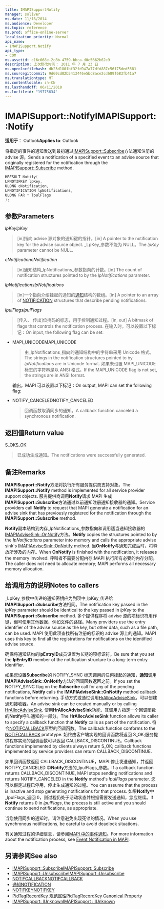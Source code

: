 ```yaml
---
title: IMAPISupportNotify
manager: soliver
ms.date: 11/16/2014
ms.audience: Developer
ms.topic: reference
ms.prod: office-online-server
localization_priority: Normal
api_name:
- IMAPISupport.Notify
api_type:
- COM
ms.assetid: c16c668e-2c8b-4759-bbca-d0c5662b62e9
description: 上次修改时间： 2011 年 7 月 23 日
ms.openlocfilehash: db23d1801bf32fd947a77dfd887c56f75ded5681
ms.sourcegitcommit: 9d60cd82b5413446e5bc8ace2cd689f683fb41a7
ms.translationtype: MT
ms.contentlocale: zh-CN
ms.lasthandoff: 06/11/2018
ms.locfileid: "19775634"
---
```

# <a name="imapisupportnotify"></a><span data-ttu-id="f005a-103">IMAPISupport::Notify</span><span class="sxs-lookup"><span data-stu-id="f005a-103">IMAPISupport::Notify</span></span>

<span data-ttu-id="f005a-104">**适用于**： Outlook</span><span class="sxs-lookup"><span data-stu-id="f005a-104">**Applies to**: Outlook</span></span> 
  
<span data-ttu-id="f005a-105">将指定的事件的通知发送到最初通过[IMAPISupport::Subscribe](imapisupport-subscribe.md)方法通知注册的 advise 源。</span><span class="sxs-lookup"><span data-stu-id="f005a-105">Sends a notification of a specified event to an advise source that originally registered for the notification through the [IMAPISupport::Subscribe](imapisupport-subscribe.md) method.</span></span> 
  
```cpp
HRESULT Notify(
LPNOTIFKEY lpKey,
ULONG cNotification,
LPNOTIFICATION lpNotifications,
ULONG FAR * lpulFlags
);
```

## <a name="parameters"></a><span data-ttu-id="f005a-106">参数</span><span class="sxs-lookup"><span data-stu-id="f005a-106">Parameters</span></span>

<span data-ttu-id="f005a-107">_lpKey_</span><span class="sxs-lookup"><span data-stu-id="f005a-107">_lpKey_</span></span>
  
> <span data-ttu-id="f005a-108">[in]指向 advise 源对象的通知键的指针。</span><span class="sxs-lookup"><span data-stu-id="f005a-108">[in] A pointer to the notification key for the advise source object.</span></span> <span data-ttu-id="f005a-109">_LpKey_参数不能为 NULL。</span><span class="sxs-lookup"><span data-stu-id="f005a-109">The  _lpKey_ parameter cannot be NULL.</span></span> 
    
<span data-ttu-id="f005a-110">_cNotification_</span><span class="sxs-lookup"><span data-stu-id="f005a-110">_cNotification_</span></span>
  
> <span data-ttu-id="f005a-111">[in]通知结构_lpNotifications_参数指向的计数。</span><span class="sxs-lookup"><span data-stu-id="f005a-111">[in] The count of notification structures pointed to by the  _lpNotifications_ parameter.</span></span> 
    
<span data-ttu-id="f005a-112">_lpNotifications_</span><span class="sxs-lookup"><span data-stu-id="f005a-112">_lpNotifications_</span></span>
  
> <span data-ttu-id="f005a-113">[in]一个指向介绍挂起的通知的[通知](notification.md)结构的数组。</span><span class="sxs-lookup"><span data-stu-id="f005a-113">[in] A pointer to an array of [NOTIFICATION](notification.md) structures that describe pending notifications.</span></span> 
    
<span data-ttu-id="f005a-114">_lpulFlags_</span><span class="sxs-lookup"><span data-stu-id="f005a-114">_lpulFlags_</span></span>
  
> <span data-ttu-id="f005a-115">[传入、 传出]位掩码的标志，用于控制通知过程。</span><span class="sxs-lookup"><span data-stu-id="f005a-115">[in, out] A bitmask of flags that controls the notification process.</span></span> <span data-ttu-id="f005a-116">在输入时，可以设置以下标记：</span><span class="sxs-lookup"><span data-stu-id="f005a-116">On input, the following flag can be set:</span></span>
    
  - <span data-ttu-id="f005a-117">MAPI_UNICODE</span><span class="sxs-lookup"><span data-stu-id="f005a-117">MAPI_UNICODE</span></span> 
    
    > <span data-ttu-id="f005a-118">由_lpNotifications_指向的通知结构中的字符串采用 Unicode 格式。</span><span class="sxs-lookup"><span data-stu-id="f005a-118">The strings in the notification structures pointed to by  _lpNotifications_ are in Unicode format.</span></span> <span data-ttu-id="f005a-119">如果未设置 MAPI_UNICODE 标志的字符串是以 ANSI 格式。</span><span class="sxs-lookup"><span data-stu-id="f005a-119">If the MAPI_UNICODE flag is not set, the strings are in ANSI format.</span></span> 

    <span data-ttu-id="f005a-120">输出，MAPI 可以设置以下标记：</span><span class="sxs-lookup"><span data-stu-id="f005a-120">On output, MAPI can set the following flag:</span></span>
        
  - <span data-ttu-id="f005a-121">NOTIFY_CANCELED</span><span class="sxs-lookup"><span data-stu-id="f005a-121">NOTIFY_CANCELED</span></span> 
    
    > <span data-ttu-id="f005a-122">回调函数取消同步的通知。</span><span class="sxs-lookup"><span data-stu-id="f005a-122">A callback function canceled a synchronous notification.</span></span>
    
## <a name="return-value"></a><span data-ttu-id="f005a-123">返回值</span><span class="sxs-lookup"><span data-stu-id="f005a-123">Return value</span></span>

<span data-ttu-id="f005a-124">S_OK</span><span class="sxs-lookup"><span data-stu-id="f005a-124">S_OK</span></span> 
  
> <span data-ttu-id="f005a-125">已成功生成通知。</span><span class="sxs-lookup"><span data-stu-id="f005a-125">The notifications were successfully generated.</span></span>
    
## <a name="remarks"></a><span data-ttu-id="f005a-126">备注</span><span class="sxs-lookup"><span data-stu-id="f005a-126">Remarks</span></span>

<span data-ttu-id="f005a-127">**IMAPISupport::Notify**方法将执行所有服务提供商支持对象。</span><span class="sxs-lookup"><span data-stu-id="f005a-127">The **IMAPISupport::Notify** method is implemented for all service provider support objects.</span></span> <span data-ttu-id="f005a-128">服务提供商调用**Notify**请求 MAPI 生成**IMAPISupport::Subscribe**方法通过以前通知注册通知接收器的通知。</span><span class="sxs-lookup"><span data-stu-id="f005a-128">Service providers call **Notify** to request that MAPI generate a notification for an advise sink that has previously registered for the notification through the **IMAPISupport::Subscribe** method.</span></span> 
  
<span data-ttu-id="f005a-129">**Notify**副本结构到内存_lpNotifications_参数指向和调用适当通知接收器的[IMAPIAdviseSink::OnNotify](imapiadvisesink-onnotify.md)方法。</span><span class="sxs-lookup"><span data-stu-id="f005a-129">**Notify** copies the structures pointed to by the  _lpNotifications_ parameter into memory and calls the appropriate advise sink's [IMAPIAdviseSink::OnNotify](imapiadvisesink-onnotify.md) method.</span></span> <span data-ttu-id="f005a-130">当**OnNotify**与通知完成后时，将释放所涉及的内存。</span><span class="sxs-lookup"><span data-stu-id="f005a-130">When **OnNotify** is finished with the notification, it releases the memory involved.</span></span> <span data-ttu-id="f005a-131">呼叫者不需要分配内存;MAPI 执行所有必要的内存分配。</span><span class="sxs-lookup"><span data-stu-id="f005a-131">The caller does not need to allocate memory; MAPI performs all necessary memory allocation.</span></span> 
  
## <a name="notes-to-callers"></a><span data-ttu-id="f005a-132">给调用方的说明</span><span class="sxs-lookup"><span data-stu-id="f005a-132">Notes to callers</span></span>

<span data-ttu-id="f005a-133">_LpKey_参数中传递的通知密钥应为到项中_lpKey_传递给**IMAPISupport::Subscribe**方法相同。</span><span class="sxs-lookup"><span data-stu-id="f005a-133">The notification key passed in the  _lpKey_ parameter should be identical to the key passed in  _lpKey_ to the **IMAPISupport::Subscribe** method.</span></span> <span data-ttu-id="f005a-134">多个提供程序将 advise 源的项标识符用作键，但可使用其他数据，例如文件的路径。</span><span class="sxs-lookup"><span data-stu-id="f005a-134">Many providers use the entry identifier of the advise source as the key, but other data, such as a file path, can be used.</span></span> <span data-ttu-id="f005a-135">MAPI 使用此项查找所有注册的标识的 advise 源上的通知。</span><span class="sxs-lookup"><span data-stu-id="f005a-135">MAPI uses this key to find all the registrations for notifications on the identified advise source.</span></span> 
  
<span data-ttu-id="f005a-136">确保将通知结构的**lpEntryID**成员设置为长期的项标识符。</span><span class="sxs-lookup"><span data-stu-id="f005a-136">Be sure that you set the **lpEntryID** member of the notification structure to a long-term entry identifier.</span></span> 
  
<span data-ttu-id="f005a-137">如果您设置**Subscribe**的 NOTIFY_SYNC 标志调用的任何挂起的通知，**通知**调用**IMAPIAdviseSink::OnNotify**方法的回调函数返回之前。</span><span class="sxs-lookup"><span data-stu-id="f005a-137">If you set the NOTIFY_SYNC flag on the **Subscribe** call for any of the pending notifications, **Notify** calls the **IMAPIAdviseSink::OnNotify** method callback functions before returning.</span></span> <span data-ttu-id="f005a-138">手动方式或通过调用[HrAllocAdviseSink](hrallocadvisesink.md)，可以创建通知接收器。</span><span class="sxs-lookup"><span data-stu-id="f005a-138">An advise sink can be created manually or by calling [HrAllocAdviseSink](hrallocadvisesink.md).</span></span> <span data-ttu-id="f005a-139">使用**HrAllocAdviseSink**功能，其调用方指定一个回调函数的**Notify**呼叫通知的一部分。</span><span class="sxs-lookup"><span data-stu-id="f005a-139">The **HrAllocAdviseSink** function allows its caller to specify a callback function that **Notify** calls as part of the notification.</span></span> <span data-ttu-id="f005a-140">符合[NOTIFCALLBACK](notifcallback.md)原型的回调函数。</span><span class="sxs-lookup"><span data-stu-id="f005a-140">The callback function conforms to the [NOTIFCALLBACK](notifcallback.md) prototype.</span></span> <span data-ttu-id="f005a-141">始终由客户端实现的回调函数将返回 S_OK;服务提供程序实现的回调函数可以返回 CALLBACK_DISCONTINUE。</span><span class="sxs-lookup"><span data-stu-id="f005a-141">Callback functions implemented by clients always return S_OK; callback functions implemented by service providers can return CALLBACK_DISCONTINUE.</span></span> 
  
<span data-ttu-id="f005a-142">如果回调函数返回 CALLBACK_DISCONTINUE，MAPI 停止发送通知，并返回 NOTIFY_CANCELED 中**Notify**方法的_lpulFlags_参数。</span><span class="sxs-lookup"><span data-stu-id="f005a-142">If a callback function returns CALLBACK_DISCONTINUE, MAPI stops sending notifications and returns NOTIFY_CANCELED in the **Notify** method's  _lpulFlags_ parameter.</span></span> <span data-ttu-id="f005a-143">您可以假定过程已停用，停止生成通知的过程。</span><span class="sxs-lookup"><span data-stu-id="f005a-143">You can assume that the process is inactive and stop generating notifications for that process.</span></span> <span data-ttu-id="f005a-144">如果**Notify**中_lpulFlags_返回 0，则过程仍处于活动状态并根据需要发送通知，您应继续。</span><span class="sxs-lookup"><span data-stu-id="f005a-144">If **Notify** returns 0 in  _lpulFlags_, the process is still active and you should continue to send notifications, as appropriate.</span></span>
  
<span data-ttu-id="f005a-145">当您使用同步的通知时，请注意避免出现死锁的情况。</span><span class="sxs-lookup"><span data-stu-id="f005a-145">When you use synchronous notifications, be careful to avoid deadlock situations.</span></span>
  
<span data-ttu-id="f005a-146">有关通知过程的详细信息，请参阅[MAPI 中的事件通知](event-notification-in-mapi.md)。</span><span class="sxs-lookup"><span data-stu-id="f005a-146">For more information about the notification process, see [Event Notification in MAPI](event-notification-in-mapi.md).</span></span> 
  
## <a name="see-also"></a><span data-ttu-id="f005a-147">另请参阅</span><span class="sxs-lookup"><span data-stu-id="f005a-147">See also</span></span>

- [<span data-ttu-id="f005a-148">IMAPISupport::Subscribe</span><span class="sxs-lookup"><span data-stu-id="f005a-148">IMAPISupport::Subscribe</span></span>](imapisupport-subscribe.md)  
- [<span data-ttu-id="f005a-149">IMAPISupport::Unsubscribe</span><span class="sxs-lookup"><span data-stu-id="f005a-149">IMAPISupport::Unsubscribe</span></span>](imapisupport-unsubscribe.md)  
- [<span data-ttu-id="f005a-150">NOTIFCALLBACK</span><span class="sxs-lookup"><span data-stu-id="f005a-150">NOTIFCALLBACK</span></span>](notifcallback.md) 
- [<span data-ttu-id="f005a-151">通知</span><span class="sxs-lookup"><span data-stu-id="f005a-151">NOTIFICATION</span></span>](notification.md)  
- [<span data-ttu-id="f005a-152">NOTIFKEY</span><span class="sxs-lookup"><span data-stu-id="f005a-152">NOTIFKEY</span></span>](notifkey.md)  
- [<span data-ttu-id="f005a-153">PidTagRecordKey 规范属性</span><span class="sxs-lookup"><span data-stu-id="f005a-153">PidTagRecordKey Canonical Property</span></span>](pidtagrecordkey-canonical-property.md)  
- [<span data-ttu-id="f005a-154">IMAPISupport: IUnknown</span><span class="sxs-lookup"><span data-stu-id="f005a-154">IMAPISupport : IUnknown</span></span>](imapisupportiunknown.md)

